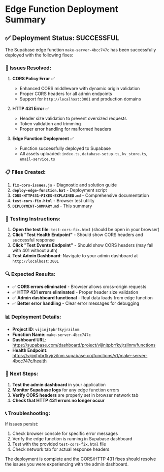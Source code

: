 # Edge Function Deployment Summary

## ✅ Deployment Status: SUCCESSFUL

The Supabase edge function `make-server-4bcc747c` has been successfully deployed with the following fixes:

### 🔧 Issues Resolved:

1. **CORS Policy Error** ✅
   - Enhanced CORS middleware with dynamic origin validation
   - Proper CORS headers for all admin endpoints
   - Support for `http://localhost:3001` and production domains

2. **HTTP 431 Error** ✅  
   - Header size validation to prevent oversized requests
   - Token validation and trimming
   - Proper error handling for malformed headers

3. **Edge Function Deployment** ✅
   - Function successfully deployed to Supabase
   - All assets uploaded: `index.ts`, `database-setup.ts`, `kv_store.ts`, `email-service.ts`

### 📋 Files Created:

1. **`fix-cors-issues.js`** - Diagnostic and solution guide
2. **`deploy-edge-function.bat`** - Deployment script
3. **`CORS-HTTP431-FIXES-EXPLAINED.md`** - Comprehensive documentation
4. **`test-cors-fix.html`** - Browser test utility
5. **`DEPLOYMENT-SUMMARY.md`** - This summary

### 🧪 Testing Instructions:

1. **Open the test file**: `test-cors-fix.html` (should be open in your browser)
2. **Click "Test Health Endpoint"** - Should show CORS headers and successful response
3. **Click "Test Events Endpoint"** - Should show CORS headers (may fail with 401 without auth)
4. **Test Admin Dashboard**: Navigate to your admin dashboard at `http://localhost:3001`

### 🔍 Expected Results:

- ✅ **CORS errors eliminated** - Browser allows cross-origin requests
- ✅ **HTTP 431 errors eliminated** - Proper header size validation
- ✅ **Admin dashboard functional** - Real data loads from edge function
- ✅ **Better error handling** - Clear error messages for debugging

### 📊 Deployment Details:

- **Project ID**: `vijinjtpbrfkyjrzilnm`
- **Function Name**: `make-server-4bcc747c`
- **Dashboard URL**: https://supabase.com/dashboard/project/vijinjtpbrfkyjrzilnm/functions
- **Health Endpoint**: https://vijinjtpbrfkyjrzilnm.supabase.co/functions/v1/make-server-4bcc747c/health

### 🚀 Next Steps:

1. **Test the admin dashboard** in your application
2. **Monitor Supabase logs** for any edge function errors
3. **Verify CORS headers** are properly set in browser network tab
4. **Check that HTTP 431 errors no longer occur**

### 📞 Troubleshooting:

If issues persist:
1. Check browser console for specific error messages
2. Verify the edge function is running in Supabase dashboard
3. Test with the provided `test-cors-fix.html` file
4. Check network tab for actual response headers

The deployment is complete and the CORS/HTTP 431 fixes should resolve the issues you were experiencing with the admin dashboard.